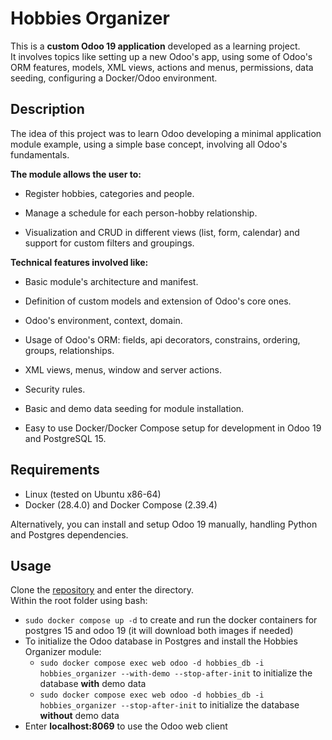 # Hobbies Organizer

This is a **custom Odoo 19 application** developed as a learning project.\
It involves topics like setting up a new Odoo's app, using some of Odoo's ORM features, models, XML views, actions and menus, permissions, data seeding, configuring a Docker/Odoo environment.

## Description
The idea of this project was to learn Odoo developing a minimal application module example, using a simple base concept, involving all Odoo's fundamentals.

**The module allows the user to:**

- Register hobbies, categories and people.

- Manage a schedule for each person-hobby relationship.

- Visualization and CRUD in different views (list, form, calendar) and support for custom filters and groupings.

**Technical features involved like:**

- Basic module's architecture and manifest.

- Definition of custom models and extension of Odoo's core ones.

- Odoo's environment, context, domain.

- Usage of Odoo's ORM: fields, api decorators, constrains, ordering, groups, relationships.

- XML views, menus, window and server actions.

- Security rules.

- Basic and demo data seeding for module installation.

- Easy to use Docker/Docker Compose setup for development in Odoo 19 and PostgreSQL 15.

## Requirements
- Linux (tested on Ubuntu x86-64)
- Docker (28.4.0) and Docker Compose (2.39.4)

Alternatively, you can install and setup Odoo 19 manually, handling Python and Postgres dependencies.

## Usage

Clone the [repository](https://github.com/manuelmhs/odoo-hobbies-organizer.git) and enter the directory.\
Within the root folder using bash:
- ```sudo docker compose up -d``` to create and run the docker containers for postgres 15 and odoo 19 (it will download both images if needed)
- To initialize the Odoo database in Postgres and install the Hobbies Organizer module:
  - ```sudo docker compose exec web odoo -d hobbies_db -i hobbies_organizer --with-demo --stop-after-init``` to initialize the database **with** demo data
  - ```sudo docker compose exec web odoo -d hobbies_db -i hobbies_organizer --stop-after-init``` to initialize the database **without** demo data
- Enter **localhost:8069** to use the Odoo web client